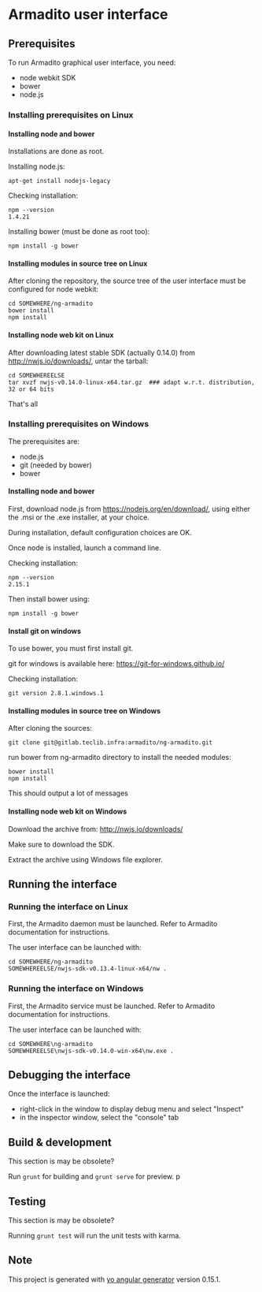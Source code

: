 # Armadito user interface

## Prerequisites

To run Armadito graphical user interface, you need:

- node webkit SDK
- bower
- node.js

### Installing prerequisites on Linux

#### Installing node and bower

Installations are done as root.

Installing node.js:

	apt-get install nodejs-legacy

Checking installation:

	npm --version
	1.4.21

Installing bower (must be done as root too):

	npm install -g bower


#### Installing modules in source tree on Linux

After cloning the repository, the source tree of the user interface must be configured for node webkit:

	cd SOMEWHERE/ng-armadito
	bower install
	npm install


#### Installing node web kit on Linux

After downloading latest stable SDK (actually 0.14.0) from http://nwjs.io/downloads/, untar the tarball:

	cd SOMEWHEREELSE
	tar xvzf nwjs-v0.14.0-linux-x64.tar.gz  ### adapt w.r.t. distribution, 32 or 64 bits

That's all

### Installing prerequisites on Windows

The prerequisites are:

* node.js
* git (needed by bower)
* bower

#### Installing node and bower

First, download node.js from https://nodejs.org/en/download/, using either the .msi or the .exe installer, at your choice.

During installation, default configuration choices are OK.

Once node is installed, launch a command line.

Checking installation:

	npm --version
	2.15.1

Then install bower using:

	npm install -g bower

#### Install git on windows

To use bower, you must first install git.

git for windows is available here: https://git-for-windows.github.io/

Checking installation:

	git version 2.8.1.windows.1


#### Installing modules in source tree on Windows


After cloning the sources:

	git clone git@gitlab.teclib.infra:armadito/ng-armadito.git

run bower from ng-armadito directory to install the needed modules:

	bower install
	npm install

This should output a lot of messages


#### Installing node web kit on Windows

Download the archive from: http://nwjs.io/downloads/

Make sure to download the SDK.

Extract the archive using Windows file explorer.


## Running the interface

### Running the interface on Linux

First, the Armadito daemon must be launched. Refer to Armadito documentation for instructions.

The user interface can be launched with:

	cd SOMEWHERE/ng-armadito
	SOMEWHEREELSE/nwjs-sdk-v0.13.4-linux-x64/nw .


### Running the interface on Windows

First, the Armadito service must be launched. Refer to Armadito documentation for instructions.

The user interface can be launched with:

	cd SOMEWHERE\ng-armadito
	SOMEWHEREELSE\nwjs-sdk-v0.14.0-win-x64\nw.exe .


## Debugging the interface

Once the interface is launched:

- right-click in the window to display debug menu and select "Inspect"
- in the inspector window, select the "console" tab


## Build & development

This section is may be obsolete?

Run `grunt` for building and `grunt serve` for preview.
p
## Testing

This section is may be obsolete?

Running `grunt test` will run the unit tests with karma.

## Note

This project is generated with [yo angular generator](https://github.com/yeoman/generator-angular) version 0.15.1.


